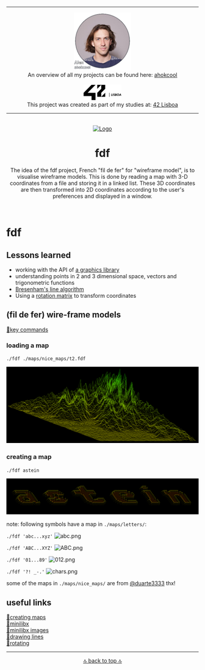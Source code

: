 <!-- ahokcool HEADER START-->
---
<a id="top"></a>
<div align="center">
  <a href="https://github.com/ahokcool/ahokcool/blob/main/README.md">
    <img src="images/alexgit.png" alt="Logo" width="150">
  </a><br>
  An overview of all my projects can be found here: <a href="https://github.com/ahokcool/ahokcool/blob/main/README.md" target="_blank">ahokcool</a><br><br>
  <a href="https://www.42lisboa.com">
    <img src="images/logo42.svg" alt="Logo" width="100">
  </a><br>
  This project was created as part of my studies at: <a href="https://www.42lisboa.com" target="_blank">42 Lisboa</a><br>
</div>

---
<!-- ahokcool HEADER END-->
<!-- PROJECT HEADER START -->
<br />
<div align="center">
  <a href="./">
    <img src="images/logo.gif" alt="Logo" width="600">
  </a>
  <h1 align="center">fdf</h1>
<p align="center">
    The idea of the fdf project, French "fil de fer" for "wireframe model", is to visualise wireframe models. This is done by reading a map with 3-D coordinates from a file and storing it in a linked list. These 3D coordinates are then transformed into 2D coordinates according to the user's preferences and displayed in a window.
</p>
</div>
<br>
<!-- PROJECT HEADER END -->

# fdf


## Lessons learned
- working with the API of [a graphics library](https://github.com/42Paris/minilibx-linux)
- understanding points in 2 and 3 dimensional space, vectors and trigonometric functions
- [Bresenham's line algorithm](https://en.wikipedia.org/wiki/Bresenham%27s_line_algorithm)
- Using a [rotation matrix](https://en.wikipedia.org/wiki/Rotation_matrix) to transform coordinates


## (fil de fer) wire-frame models
[📄key commands](resources/help_on_screen.txt)
<br />
### loading a map
```
./fdf ./maps/nice_maps/t2.fdf
```
![t2.png](./img/t2.png)
<br />
### creating a map
```
./fdf astein
```
![astein.png](./img/astein.png)




note: following symbols have a map in ```./maps/letters/```:

```./fdf 'abc...xyz'```
![abc.png](./img/abc.png)

```./fdf 'ABC...XYZ'```
![ABC.png](./img/ABC.png)

```./fdf '01...89'```
![012.png](./img/012.png)

```./fdf '?! _-.'```
![chars.png](./img/chars.png)

some of the maps in ```./maps/nice_maps/``` are from [@duarte3333](https://github.com/duarte3333/FdF_Wireframe_model/tree/main/Maps) thx!
<br />
## useful links
[:link:creating maps](https://patorjk.com/software/taag/#p=display&h=0&f=Doh&t=astein)<br />
[:link:minilibx](https://harm-smits.github.io/42docs/libs/minilibx/getting_started.html)<br />
[:link:minilibx images](https://aurelienbrabant.fr/blog/pixel-drawing-with-the-minilibx)<br />
[:link:drawing lines](https://en.wikipedia.org/wiki/Bresenham%27s_line_algorithm)<br />
[:link:rotating](https://en.wikipedia.org/wiki/Rotation_matrix)<br />

<!-- ahokcool FOOTER-->
---
<p align="center">
  <a href="#top">🔝 back to top 🔝</a>
</p>
